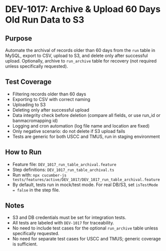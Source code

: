 # DEV-1017: Archive & Upload 60 Days Old Run Data to S3

## Purpose
Automate the archival of records older than 60 days from the `run` table in MySQL, export to CSV, upload to S3, and delete only after successful upload. Optionally, archive to `run_archive` table for recovery (not required unless specifically requested).

## Test Coverage
- Filtering records older than 60 days
- Exporting to CSV with correct naming
- Uploading to S3
- Deleting only after successful upload
- Data integrity check before deletion (compare all fields, or use run_id or banmacromapping id)
- Logging and cron automation (log file name and location are fixed)
- Only negative scenario: do not delete if S3 upload fails
- Tests are generic for both USCC and TMUS, run in staging environment

## How to Run
- Feature file: `DEV_1017_run_table_archival.feature`
- Step definitions: `DEV_1017_run_table_archival.ts`
- Run with: `npx cucumber-js tests/features/active/DEV_1017/DEV_1017_run_table_archival.feature`
- By default, tests run in mock/test mode. For real DB/S3, set `isTestMode = false` in the step file.

## Notes
- S3 and DB credentials must be set for integration tests.
- All tests are labeled with `DEV-1017` for traceability.
- No need to include test cases for the optional `run_archive` table unless specifically requested.
- No need for separate test cases for USCC and TMUS; generic coverage is sufficient. 